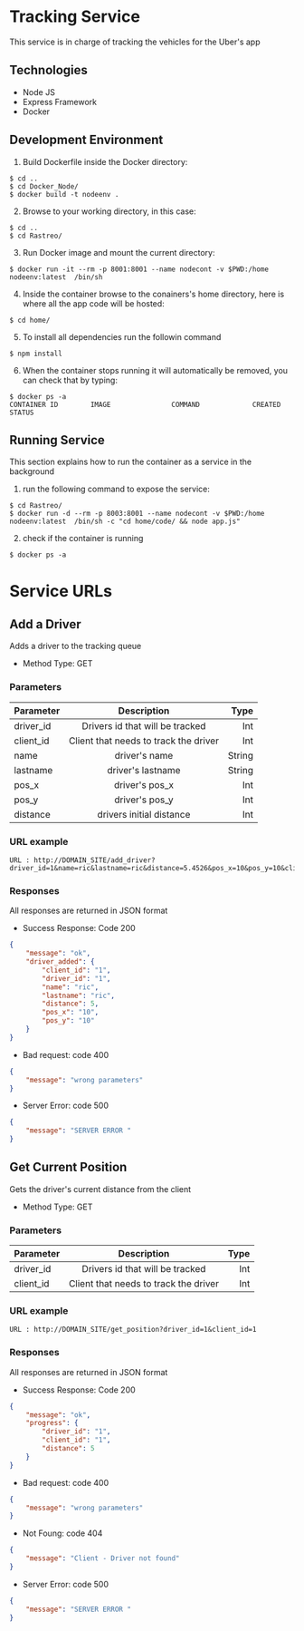 # Tracking Service
This service is in charge of tracking the vehicles for the Uber's app

## Technologies
* Node JS
* Express Framework
* Docker

## Development Environment
1. Build Dockerfile inside the Docker directory:
```docker
$ cd ..
$ cd Docker_Node/
$ docker build -t nodeenv .
```
2. Browse to your working directory, in this case:
```
$ cd ..
$ cd Rastreo/
```
3. Run Docker image and mount the current directory:
```docker
$ docker run -it --rm -p 8001:8001 --name nodecont -v $PWD:/home nodeenv:latest  /bin/sh
```
4. Inside the container browse to the conainers's home directory, here is where all the app code will be hosted:
```
$ cd home/
```
5. To install all dependencies run the followin command
```
$ npm install
```
6. When the container stops running it will automatically be removed, you can check that by typing:
```docker
$ docker ps -a
CONTAINER ID        IMAGE               COMMAND             CREATED          STATUS
```
## Running Service
This section explains how to run the container as a service in the background
1. run the following command to expose the service:
```docker
$ cd Rastreo/
$ docker run -d --rm -p 8003:8001 --name nodecont -v $PWD:/home nodeenv:latest  /bin/sh -c "cd home/code/ && node app.js"
```
2. check if the container is running
```docker
$ docker ps -a
```
# Service URLs

## Add a Driver
Adds a driver to the tracking queue
* Method Type: GET

### Parameters
<!---->
| Parameter      | Description | Type    |
| :---        |    :----:   |          ---: |
| driver_id     | Drivers id that will be tracked    | Int   |
| client_id     | Client that needs to track the driver     | Int   |
| name    | driver's name     | String  |
| lastname   | driver's lastname     | String   |
| pos_x     | driver's pos_x    | Int   |
| pos_y     | driver's pos_y     | Int   |
| distance     | drivers initial distance      | Int   |
<!---->

### URL example
```
URL : http://DOMAIN_SITE/add_driver?driver_id=1&name=ric&lastname=ric&distance=5.4526&pos_x=10&pos_y=10&client_id=1
```
### Responses
All responses are returned in JSON format
* Success Response: Code 200
```json
{
    "message": "ok",
    "driver_added": {
        "client_id": "1",
        "driver_id": "1",
        "name": "ric",
        "lastname": "ric",
        "distance": 5,
        "pos_x": "10",
        "pos_y": "10"
    }
}
```
* Bad request: code 400
```json
{
    "message": "wrong parameters"
}
```
* Server Error: code 500
```json
{
    "message": "SERVER ERROR "
}
```
<!---->
## Get Current Position
Gets the driver's current distance from the client
* Method Type: GET

### Parameters
<!---->
| Parameter      | Description | Type    |
| :---        |    :----:   |          ---: |
| driver_id     | Drivers id that will be tracked    | Int   |
| client_id     | Client that needs to track the driver     | Int   |
<!---->
### URL example
```
URL : http://DOMAIN_SITE/get_position?driver_id=1&client_id=1
```
### Responses
All responses are returned in JSON format
* Success Response: Code 200
```json
{
    "message": "ok",
    "progress": {
        "driver_id": "1",
        "client_id": "1",
        "distance": 5
    }
}
```
* Bad request: code 400
```json
{
    "message": "wrong parameters"
}
```
* Not Foung: code 404
```json
{
    "message": "Client - Driver not found"
}
```
* Server Error: code 500
```json
{
    "message": "SERVER ERROR "
}
```
<!---->